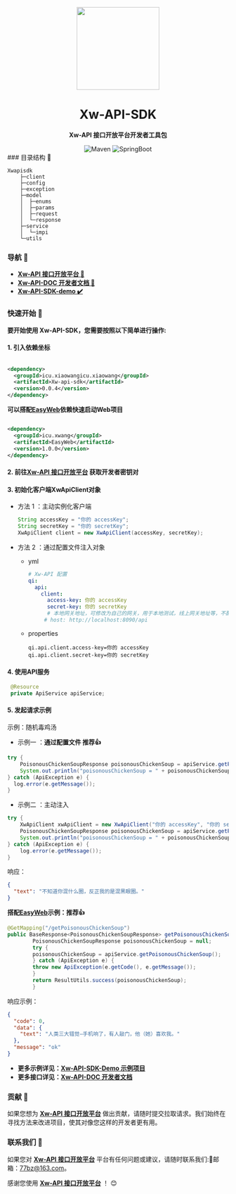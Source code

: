 <p align="center">
    <img src=https://images.xw998.top/xwapi-images/images/015023lWwAmvhFTb4CbC09.png width=188/>
</p>

<h1 align="center">Xw-API-SDK</h1>
<p align="center"><strong>Xw-API 接口开放平台开发者工具包</strong></p>

<div align="center">
    <img alt="Maven" src="https://raster.shields.io/badge/Maven-3.8.1-red.svg"/>
   <img alt="SpringBoot" src="https://raster.shields.io/badge/SpringBoot-2.7+-green.svg"/>
</div>
### 目录结构 📝

```text
Xwapisdk
    ├─client
    ├─config
    ├─exception
    ├─model
    │  ├─enums
    │  ├─params
    │  ├─request
    │  └─response
    ├─service
    │  └─impi
    └─utils
```

### 导航 🧭

- **[Xw-API 接口开放平台 🔗](https://api.xwang.icu/)**
- **[Xw-API-DOC 开发者文档 📖](https://doc.xwang.icu/)**
- **[Xw-API-SDK-demo ✔️](https://github.com/Iyhsy/Xw-api-sdk-demo/blob/master/src/main/java/icu/xwang/Xwapisdkdemo/controller/InvokeController.java)**

###  快速开始 🚀

**要开始使用 Xw-API-SDK，您需要按照以下简单进行操作:**

#### 1. 引入依赖坐标

```xml

<dependency>
  <groupId>icu.xiaowangicu.xiaowang</groupId>
  <artifactId>Xw-api-sdk</artifactId>
  <version>0.0.4</version>
</dependency>   
```

**可以搭配[EasyWeb](https://github.com/Iyhsy/EasyWeb)依赖快速启动Web项目**

```xml

<dependency>
  <groupId>icu.xwang</groupId>
  <artifactId>EasyWeb</artifactId>
  <version>1.0.0</version>
</dependency>
```

#### 2. 前往[Xw-API 接口开放平台](https://api.xwang.icu/) 获取开发者密钥对

#### 3. 初始化客户端XwApiClient对象

- 方法 1 ：主动实例化客户端

  ```java
  String accessKey = "你的 accessKey";
  String secretKey = "你的 secretKey";
  XwApiClient client = new XwApiClient(accessKey, secretKey);
  ```

- 方法 2 ：通过配置文件注入对象

  - yml

    ```yml
    # Xw-API 配置
    qi:
      api:
        client:
          access-key: 你的 accessKey
          secret-key: 你的 secretKey
          # 本地网关地址，可修改为自己的网关，用于本地测试，线上网关地址等，不配置默认平台的网关
         # host: http://localhost:8090/api
    ```
    
  - properties
  
    ```properties
    qi.api.client.access-key=你的 accessKey
    qi.api.client.secret-key=你的 secretKey
    ```

#### 4. 使用API服务

   ```java
    @Resource
    private ApiService apiService;
   ```

#### 5. 发起请求示例

示例：随机毒鸡汤

- 示例一 ：**通过配置文件 推荐👍**

```java
try {
    PoisonousChickenSoupResponse poisonousChickenSoup = apiService.getPoisonousChickenSoup();
    System.out.println("poisonousChickenSoup = " + poisonousChickenSoup);
} catch (ApiException e) {
  log.error(e.getMessage());
}
```

- 示例二 ：主动注入
```java
try {
    XwApiClient xwApiClient = new XwApiClient("你的 accessKey", "你的 secretKey");
    PoisonousChickenSoupResponse poisonousChickenSoup = apiService.getPoisonousChickenSoup(xwApiClient);
    System.out.println("poisonousChickenSoup = " + poisonousChickenSoup);
} catch (ApiException e) {
    log.error(e.getMessage());
}
```

响应：

```json
{
  "text": "不知道你混什么圈，反正我的是混黑眼圈。"
}
```

**搭配[EasyWeb](https://github.com/Iyhsy/EasyWeb)示例：推荐👍**

```java
@GetMapping("/getPoisonousChickenSoup")
public BaseResponse<PoisonousChickenSoupResponse> getPoisonousChickenSoup() {
        PoisonousChickenSoupResponse poisonousChickenSoup = null;
        try {
        poisonousChickenSoup = apiService.getPoisonousChickenSoup();
        } catch (ApiException e) {
        throw new ApiException(e.getCode(), e.getMessage());
        }
        return ResultUtils.success(poisonousChickenSoup);
        }
```

响应示例：

```json
{
  "code": 0,
  "data": {
    "text": "人类三大错觉—手机响了，有人敲门，他（她）喜欢我。"
  },
  "message": "ok"
}
```
- **更多示例详见：[Xw-API-SDK-Demo 示例项目](https://github.com/Iyhsy/Xw-api-sdk-demo/blob/master/src/main/java/icu/xwang/Xwapisdkdemo/controller/InvokeController.java)**
- **更多接口详见：[Xw-API-DOC 开发者文档](https://doc.xwang.icu/)**

### 贡献 🤝

如果您想为 **[Xw-API 接口开放平台](https://api.xwang.icu/)**  做出贡献，请随时提交拉取请求。我们始终在寻找方法来改进项目，使其对像您这样的开发者更有用。

### 联系我们 📩

如果您对 **[Xw-API 接口开放平台](https://api.xwang.icu/)**  平台有任何问题或建议，请随时联系我们:📩邮箱：77bz@163.com。

感谢您使用 **[Xw-API 接口开放平台](https://api.xwang.icu/)**  ！ 😊
